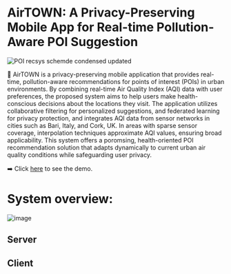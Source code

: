 # AirTOWN: A Privacy-Preserving Mobile App for Real-time Pollution-Aware POI Suggestion

![POI recsys schemde condensed updated](https://github.com/user-attachments/assets/cb7a8ea0-5675-497e-b089-c86b6617f268)

:iphone: AirTOWN is a privacy-preserving mobile application that provides real-time, pollution-aware recommendations for points of interest (POIs) in urban environments. By combining real-time Air Quality Index (AQI) data with user preferences, the proposed system aims to help users make health-conscious decisions about the locations they visit. The application utilizes collaborative filtering for personalized suggestions, and federated learning for privacy protection, and integrates AQI data from sensor networks in cities such as Bari, Italy, and Cork, UK. In areas with sparse sensor coverage, interpolation techniques approximate AQI values, ensuring broad applicability. This system offers a poromsing, health-oriented POI recommendation solution that adapts dynamically to current urban air quality conditions while safeguarding user privacy.

:arrow_right: Click [here](link) to see the demo.

# System overview:

![image](https://github.com/user-attachments/assets/e7b61b4d-14be-4c1a-a3b3-250da2f170a6)

## Server


## Client
